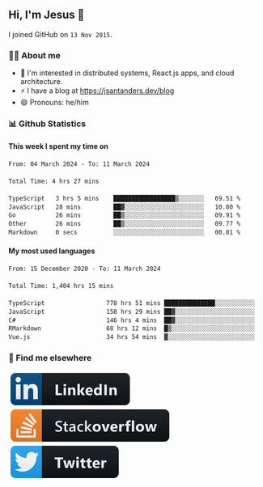 ## Hi, I'm Jesus 👋

I joined GitHub on `13 Nov 2015`.

<!-- Talking about you -->

### 👨‍💻 About me

- 👦 I'm interested in distributed systems, React.js apps, and cloud architecture.
- ⚡️ I have a blog at <https://jsantanders.dev/blog>
- 😄 Pronouns: he/him

### 📊 Github Statistics

#### This week I spent my time on

<!--START_SECTION:weekly-->

```txt
From: 04 March 2024 - To: 11 March 2024

Total Time: 4 hrs 27 mins

TypeScript   3 hrs 5 mins    █████████████████▒░░░░░░░   69.51 %
JavaScript   28 mins         ██▓░░░░░░░░░░░░░░░░░░░░░░   10.80 %
Go           26 mins         ██▒░░░░░░░░░░░░░░░░░░░░░░   09.91 %
Other        26 mins         ██▒░░░░░░░░░░░░░░░░░░░░░░   09.77 %
Markdown     0 secs          ░░░░░░░░░░░░░░░░░░░░░░░░░   00.01 %
```

<!--END_SECTION:weekly-->

#### My most used languages

<!--START_SECTION:alltime-->

```txt
From: 15 December 2020 - To: 11 March 2024

Total Time: 1,404 hrs 15 mins

TypeScript                 778 hrs 51 mins ██████████████░░░░░░░░░░░   55.46 %
JavaScript                 158 hrs 29 mins ██▓░░░░░░░░░░░░░░░░░░░░░░   11.29 %
C#                         146 hrs 4 mins  ██▓░░░░░░░░░░░░░░░░░░░░░░   10.40 %
RMarkdown                  68 hrs 12 mins  █▒░░░░░░░░░░░░░░░░░░░░░░░   04.86 %
Vue.js                     34 hrs 54 mins  ▓░░░░░░░░░░░░░░░░░░░░░░░░   02.49 %
```

<!--END_SECTION:alltime-->

### 📢 Find me elsewhere

<p>
  <a target="_blank" href="https://linkedin.com/in/jsantanders">
    <img src="https://github.com/jsantanders/jsantanders/blob/master/img/linkedin.svg" alt="LinkedIn" style="vertical-align:top; margin:4px">
  </a>
  
  <a target="_blank" href="https://stackoverflow.com/users/7318331/jesus-santander">
    <img src="https://github.com/jsantanders/jsantanders/blob/master/img/stackoverflow.svg" alt="StackOverflow" style="vertical-align:top; margin:4px">
  </a>
  
  <a target="_blank" href="http://twitter.com/jsantanders">
    <img src="https://github.com/jsantanders/jsantanders/blob/master/img/twitter.svg" alt="Twitter" style="vertical-align:top; margin:4px">
  </a>
</p>
